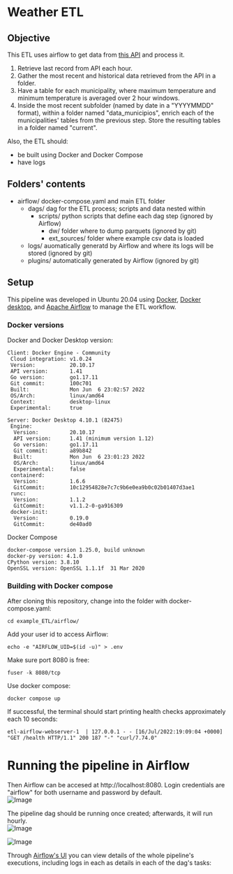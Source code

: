 # Weather ETL

## Objective
This ETL uses airflow to get data from [this API](https://smn.conagua.gob.mx/es/web-service-api) and process it.
1. Retrieve last record from API each hour.
2. Gather the most recent and historical data retrieved from the API in a folder.
3. Have a table for each municipality, where maximum temperature and minimum temperature is averaged over 2 hour windows.
4. Inside the most recent subfolder (named by date in a "YYYYMMDD" format), within a folder named "data_municipios", enrich each of the municipalities' tables from the previous step. Store the resulting tables in a folder named "current".

Also, the ETL should:
- be built using Docker and Docker Compose
- have logs

## Folders' contents
- airflow/ docker-compose.yaml and main ETL folder
  - dags/ dag for the ETL process; scripts and data nested within
    - scripts/ python scripts that define each dag step (ignored by Airflow)
      - dw/ folder where to dump parquets (ignored by git)
      - ext_sources/ folder where example csv data is loaded
  - logs/ auomatically generatd by Airflow and where its logs will be stored (ignored by git)
  - plugins/ automatically generated by Airflow (ignored by git)

## Setup
This pipeline was developed in Ubuntu 20.04 using [Docker](https://docs.docker.com/engine/install/ubuntu/), [Docker desktop](https://docs.docker.com/desktop/install/ubuntu/), and [Apache Airflow](https://airflow.apache.org/) to manage the ETL workflow.

### Docker versions
Docker and Docker Desktop version:
```
Client: Docker Engine - Community
 Cloud integration: v1.0.24
 Version:           20.10.17
 API version:       1.41
 Go version:        go1.17.11
 Git commit:        100c701
 Built:             Mon Jun  6 23:02:57 2022
 OS/Arch:           linux/amd64
 Context:           desktop-linux
 Experimental:      true

Server: Docker Desktop 4.10.1 (82475)
 Engine:
  Version:          20.10.17
  API version:      1.41 (minimum version 1.12)
  Go version:       go1.17.11
  Git commit:       a89b842
  Built:            Mon Jun  6 23:01:23 2022
  OS/Arch:          linux/amd64
  Experimental:     false
 containerd:
  Version:          1.6.6
  GitCommit:        10c12954828e7c7c9b6e0ea9b0c02b01407d3ae1
 runc:
  Version:          1.1.2
  GitCommit:        v1.1.2-0-ga916309
 docker-init:
  Version:          0.19.0
  GitCommit:        de40ad0
```

Docker Compose
```
docker-compose version 1.25.0, build unknown
docker-py version: 4.1.0
CPython version: 3.8.10
OpenSSL version: OpenSSL 1.1.1f  31 Mar 2020
```

### Building with Docker compose

After cloning this repository, change into the folder with docker-compose.yaml:
```
cd example_ETL/airflow/
```

Add your user id to access Airflow:
```
echo -e "AIRFLOW_UID=$(id -u)" > .env
```

Make sure port 8080 is free:
```
fuser -k 8080/tcp
```

Use docker compose:
```
docker compose up
```

If successful, the terminal should start printing health checks approximately each 10 seconds:
```
etl-airflow-webserver-1  | 127.0.0.1 - - [16/Jul/2022:19:09:04 +0000] "GET /health HTTP/1.1" 200 187 "-" "curl/7.74.0"
```
# Running the pipeline in Airflow

Then Airflow can be accesed at http://localhost:8080. Login credentials are "airflow" for both username and password by default.  
  ![Image](https://user-images.githubusercontent.com/89820099/179369042-929bcb84-b34b-44e7-a949-37baba6d8256.png)  
  
The pipeline dag should be running once created; afterwards, it will run hourly.  
  ![Image](https://user-images.githubusercontent.com/89820099/179388650-bcb19cbb-7c64-485c-873a-5e6aa069bf87.png)  

  ![Image](https://user-images.githubusercontent.com/89820099/179416252-ef52e332-16dd-47e5-9dd6-4356a57e9eae.png)  

  Through [Airflow's UI](https://airflow.apache.org/docs/apache-airflow/stable/ui.html) you can view details of the whole pipeline's executions, including logs in each as details in each of the dag's tasks:
